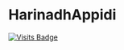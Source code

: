 # HarinadhAppidi
[![Visits Badge](https://badges.pufler.dev/visits/harinadh12/HarinadhAppidi)](https://badges.pufler.dev)
